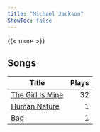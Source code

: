 ```yaml
---
title: "Michael Jackson"
ShowToc: false
---
```


{{< more >}}

## Songs
Title | Plays 
----- | -----: 
[The Girl Is Mine](/songs/the-girl-is-mine) | 32
[Human Nature](/songs/human-nature) | 1
[Bad](/songs/bad) | 1

